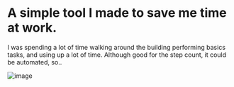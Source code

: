 # A simple tool I made to save me time at work.

I was spending a lot of time walking around the building performing basics tasks, and using up a lot of time.
Although good for the step count, it could be automated, so..

![image](https://user-images.githubusercontent.com/21957617/196245349-ca49c3b5-a6b0-4f44-8f05-b3b564835b5a.png)
